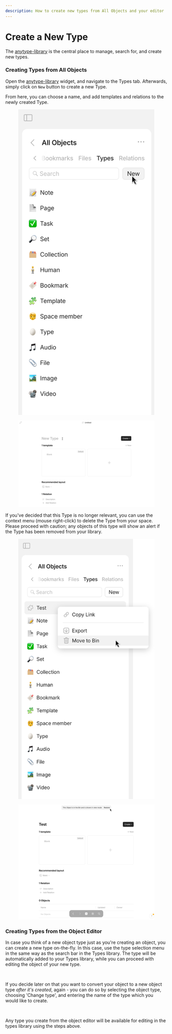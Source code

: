 ```yaml
---
description: How to create new types from All Objects and your editor
---
```


# Create a New Type

The [anytype-library](../anytype-library/ "mention") is the central place to manage, search for, and create new types.

### Creating Types from All Objects

Open the [anytype-library](../anytype-library/ "mention") widget, and navigate to the Types tab. Afterwards, simply click on `New` button to create a new Type.

From here, you can choose a name, and add templates and relations to the newly created Type.

<div>

<figure><img src="../../.gitbook/assets/image (89).png" alt=""><figcaption></figcaption></figure>

 

<figure><img src="../../.gitbook/assets/image (90).png" alt=""><figcaption></figcaption></figure>

</div>

If you've decided that this Type is no longer relevant, you can use the context menu (mouse right-click) to delete the Type from your space. Please proceed with caution; any objects of this type will show an alert if the Type has been removed from your library.

<div>

<figure><img src="../../.gitbook/assets/image (91).png" alt=""><figcaption></figcaption></figure>

 

<figure><img src="../../.gitbook/assets/image (92).png" alt=""><figcaption></figcaption></figure>

</div>

### Creating Types from the Object Editor

In case you think of a new object type just as you're creating an object, you can create a new type on-the-fly. In this case, use the type selection menu in the same way as the search bar in the Types library. The type will be automatically added to your Types library, while you can proceed with editing the object of your new type.

<figure><img src="../../.gitbook/assets/Type Creation on-the-fly.png" alt=""><figcaption></figcaption></figure>

If you decide later on that you want to convert your object to a new object type _after it's created_, again - you can do so by selecting the object type, choosing 'Change type', and entering the name of the type which you would like to create.

<figure><img src="../../.gitbook/assets/Type creation from change-type menu (1).png" alt=""><figcaption></figcaption></figure>

Any type you create from the object editor will be available for editing in the types library using the steps above.
